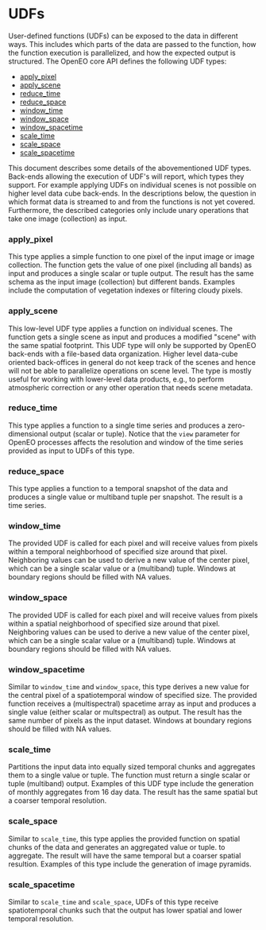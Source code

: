 # UDFs

User-defined functions (UDFs) can be exposed to the data in different ways. This includes which parts of the
data are passed to the function, how the function execution is parallelized, and how the expected output is structured. The OpenEO core API defines the following UDF types:

- [apply_pixel](#apply_pixel)
- [apply_scene](#apply_scene)
- [reduce_time](#reduce_time)
- [reduce_space](#reduce_space)
- [window_time](#window_time)
- [window_space](#window_space)
- [window_spacetime](#window_spacetime)
- [scale_time](#scale_time)
- [scale_space](#scale_space)
- [scale_spacetime](#scale_spacetime)

This document describes some details of the abovementioned UDF types. Back-ends allowing the execution of UDF's will report, which types they support. For example applying UDFs on individual scenes is not possible on higher level data cube back-ends. In the descriptions below, the question in which format data is streamed to and from the functions is not yet covered. Furthermore, the described categories only include unary operations that take one image (collection) as input.  


### apply_pixel
This type applies a simple function to one pixel of the input image or image collection. The function gets the value of one pixel (including all bands) as input and produces a single scalar or tuple output. The result has the same schema as the input image (collection) but different bands. Examples include the computation of vegetation indexes or filtering cloudy pixels. 

### apply_scene
This low-level UDF type applies a function on individual scenes.  The function gets a single scene as input and produces a modified "scene" with the same spatial footprint. This UDF type will only be supported by OpenEO back-ends with a file-based data organization. Higher level data-cube oriented back-offices in general do not keep track of the scenes and hence will not be able to parallelize operations on scene level. The type is mostly useful for working with lower-level data products, e.g., to perform atmospheric correction or any other operation that needs scene metadata. 

### reduce_time
This type applies a function to a single time series and produces a zero-dimensional output (scalar or tuple). Notice that the `view` parameter for OpenEO processes affects the resolution and window of the time series provided as input to UDFs of this type. 

### reduce_space
This type applies a function to a temporal snapshot of the data and produces a single value or multiband tuple per snapshot. The result is a time series. 

### window_time
The provided UDF is called for each pixel and will receive values from pixels within a temporal neighborhood of specified size around that pixel. Neighboring values can be used to derive a new value of the center pixel, which can be a single scalar value or a (multiband) tuple. Windows at boundary regions should be filled with NA values. 

### window_space
The provided UDF is called for each pixel and will receive values from pixels within a spatial neighborhood of specified size around that pixel. Neighboring values can be used to derive a new value of the center pixel, which can be a single scalar value or a (multiband) tuple. Windows at boundary regions should be filled with NA values. 

### window_spacetime
Similar to `window_time` and `window_space`, this type derives a new value for the central pixel of a spatiotemporal window of specified size. The provided function receives a (multispectral) spacetime array as input and produces a single value (either scalar or multspectral) as output. The result has the same number of pixels as the input dataset. Windows at boundary regions should be filled with NA values. 

### scale_time
Partitions the input data into equally sized temporal chunks and aggregates them to a single value or tuple. The function must return a single scalar or tuple (multiband) output. Examples of this UDF type include the generation of monthly aggregates from 16 day data.  The result has the same spatial but a coarser temporal resolution.


### scale_space
Similar to `scale_time`, this type applies the provided function on spatial chunks of the data and generates an aggregated value or tuple. to aggregate. The result will have the same temporal but a coarser spatial resultion. Examples of this type include the generation of image pyramids.


### scale_spacetime
Similar to `scale_time` and `scale_space`,  UDFs of this type receive spatiotemporal chunks such that the output has lower spatial and lower temporal resolution.
